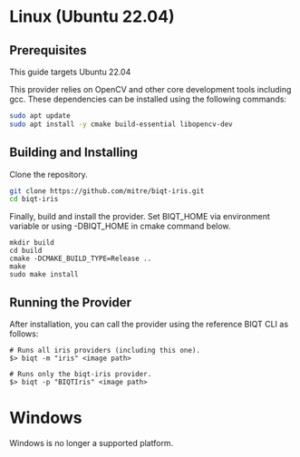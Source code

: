 # Linux (Ubuntu 22.04)

## Prerequisites

This guide targets Ubuntu 22.04

This provider relies on OpenCV and other core development tools including gcc. These dependencies can be installed using the following commands:

```bash
sudo apt update
sudo apt install -y cmake build-essential libopencv-dev
```

## Building and Installing

Clone the repository.

```bash
git clone https://github.com/mitre/biqt-iris.git
cd biqt-iris
```

Finally, build and install the provider. Set BIQT_HOME via environment variable or using -DBIQT_HOME in cmake command below.

```
mkdir build
cd build
cmake -DCMAKE_BUILD_TYPE=Release ..
make
sudo make install
```

## Running the Provider

After installation, you can call the provider using the reference BIQT CLI as follows:

```
# Runs all iris providers (including this one).
$> biqt -m "iris" <image path>

# Runs only the biqt-iris provider.
$> biqt -p "BIQTIris" <image path>
```

# Windows

Windows is no longer a supported platform.
